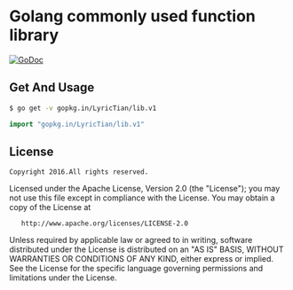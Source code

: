 # Golang commonly used function library

[![GoDoc](https://godoc.org/gopkg.in/LyricTian/lib.v1?status.svg)](https://godoc.org/gopkg.in/LyricTian/lib.v1)

## Get And Usage

``` bash
$ go get -v gopkg.in/LyricTian/lib.v1
```

``` go
import "gopkg.in/LyricTian/lib.v1"
```

## License

	Copyright 2016.All rights reserved.

   Licensed under the Apache License, Version 2.0 (the "License");
   you may not use this file except in compliance with the License.
   You may obtain a copy of the License at

       http://www.apache.org/licenses/LICENSE-2.0

   Unless required by applicable law or agreed to in writing, software
   distributed under the License is distributed on an "AS IS" BASIS,
   WITHOUT WARRANTIES OR CONDITIONS OF ANY KIND, either express or implied.
   See the License for the specific language governing permissions and
   limitations under the License.